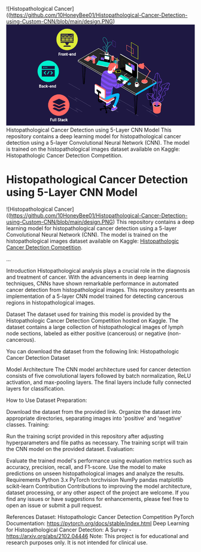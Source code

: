 ![Histopathological Cancer]((https://github.com/10HoneyBee01/Histopathological-Cancer-Detection-using-Custom-CNN/blob/main/design.PNG)
![logo](https://github.com/10HoneyBee01/10HoneyBee01/blob/main/111586408-c8dd8a80-878e-11eb-94c8-483e2962a667.gif)
Histopathological Cancer Detection using 5-Layer CNN Model
This repository contains a deep learning model for histopathological cancer detection using a 5-layer Convolutional Neural Network (CNN). The model is trained on the histopathological images dataset available on Kaggle: Histopathologic Cancer Detection Competition.
# Histopathological Cancer Detection using 5-Layer CNN Model

![Histopathological Cancer]((https://github.com/10HoneyBee01/Histopathological-Cancer-Detection-using-Custom-CNN/blob/main/design.PNG)
This repository contains a deep learning model for histopathological cancer detection using a 5-layer Convolutional Neural Network (CNN). The model is trained on the histopathological images dataset available on Kaggle: [Histopathologic Cancer Detection Competition](https://www.kaggle.com/competitions/histopathologic-cancer-detection).

...

Introduction
Histopathological analysis plays a crucial role in the diagnosis and treatment of cancer. With the advancements in deep learning techniques, CNNs have shown remarkable performance in automated cancer detection from histopathological images. This repository presents an implementation of a 5-layer CNN model trained for detecting cancerous regions in histopathological images.

Dataset
The dataset used for training this model is provided by the Histopathologic Cancer Detection Competition hosted on Kaggle. The dataset contains a large collection of histopathological images of lymph node sections, labeled as either positive (cancerous) or negative (non-cancerous).

You can download the dataset from the following link: Histopathologic Cancer Detection Dataset

Model Architecture
The CNN model architecture used for cancer detection consists of five convolutional layers followed by batch normalization, ReLU activation, and max-pooling layers. The final layers include fully connected layers for classification.

How to Use
Dataset Preparation:

Download the dataset from the provided link.
Organize the dataset into appropriate directories, separating images into 'positive' and 'negative' classes.
Training:

Run the training script provided in this repository after adjusting hyperparameters and file paths as necessary.
The training script will train the CNN model on the provided dataset.
Evaluation:

Evaluate the trained model's performance using evaluation metrics such as accuracy, precision, recall, and F1-score.
Use the model to make predictions on unseen histopathological images and analyze the results.
Requirements
Python 3.x
PyTorch
torchvision
NumPy
pandas
matplotlib
scikit-learn
Contribution
Contributions to improving the model architecture, dataset processing, or any other aspect of the project are welcome. If you find any issues or have suggestions for enhancements, please feel free to open an issue or submit a pull request.

References
Dataset: Histopathologic Cancer Detection Competition
PyTorch Documentation: https://pytorch.org/docs/stable/index.html
Deep Learning for Histopathological Cancer Detection: A Survey - https://arxiv.org/abs/2102.04446
Note: This project is for educational and research purposes only. It is not intended for clinical use.
